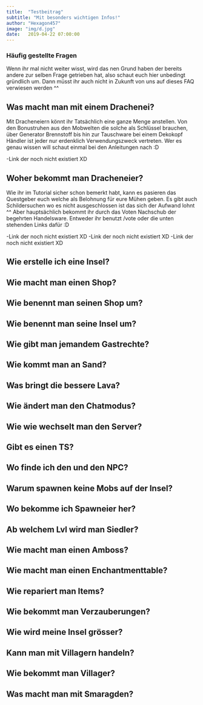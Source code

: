 ```yaml
---
title:  "Testbeitrag"
subtitle: "Mit besonders wichtigen Infos!"
author: "Hexagon457"
image: "img/d.jpg"
date:   2019-04-22 07:00:00
---
```


### Häufig gestellte Fragen
Wenn ihr mal nicht weiter wisst, wird das nen Grund haben der bereits andere zur selben Frage getrieben hat, also schaut euch hier unbedingt gründlich um. Dann müsst ihr auch nicht in Zukunft von uns auf dieses FAQ verwiesen werden ^^

## Was macht man mit einem Drachenei?
Mit Dracheneiern könnt ihr Tatsächlich eine ganze Menge anstellen. Von den Bonustruhen aus den Mobwelten die solche als Schlüssel brauchen, über Generator Brennstoff bis hin zur Tauschware bei einem Dekokopf Händler ist jeder nur erdenklich Verwendungszweck vertreten. Wer es genau wissen will schaut einmal bei den Anleitungen nach :D

-Link der noch nicht existiert XD

## Woher bekommt man Dracheneier?
Wie ihr im Tutorial sicher schon bemerkt habt, kann es pasieren das Questgeber euch welche als Belohnung für eure Mühen geben. Es gibt auch Schildersuchen wo es nicht ausgeschlossen ist das sich der Aufwand lohnt ^^ Aber hauptsächlich bekommt ihr durch das Voten Nachschub der begehrten Handelsware. Entweder ihr benutzt /vote oder die unten stehenden Links dafür :D

-Link der noch nicht existiert XD
-Link der noch nicht existiert XD
-Link der noch nicht existiert XD

## Wie erstelle ich eine Insel?

## Wie macht man einen Shop?

## Wie benennt man seinen Shop um?

## Wie benennt man seine Insel um?

## Wie gibt man jemandem Gastrechte?

## Wie kommt man an Sand?

## Was bringt die bessere Lava?

## Wie ändert man den Chatmodus?

## Wie wie wechselt man den Server?

## Gibt es einen TS?

## Wo finde ich den und den NPC?

## Warum spawnen keine Mobs auf der Insel?

## Wo bekomme ich Spawneier her?

## Ab welchem Lvl wird man Siedler?

## Wie macht man einen Amboss?

## Wie macht man einen Enchantmenttable?

## Wie repariert man Items?

## Wie bekommt man Verzauberungen?

## Wie wird meine Insel grösser?

## Kann man mit Villagern handeln?

## Wie bekommt man Villager?

## Was macht man mit Smaragden?



